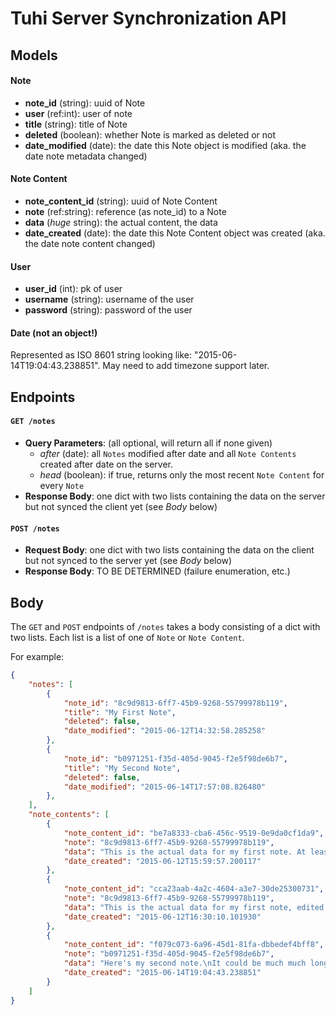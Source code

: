 # Tuhi Server Synchronization API #

## Models
#### Note
* **note_id** (string): uuid of Note
* **user** (ref:int): user of note
* **title** (string): title of Note
* **deleted** (boolean): whether Note is marked as deleted or not
* **date_modified** (date): the date this Note object is modified (aka. the date note metadata changed)


#### Note Content
* **note_content_id** (string): uuid of Note Content
* **note** (ref:string): reference (as note_id) to a Note
* **data** (*huge* string): the actual content, the data
* **date_created** (date): the date this Note Content object was created (aka. the date note content changed)

#### User
* **user_id** (int): pk of user
* **username** (string): username of the user
* **password** (string): password of the user

#### Date (not an object!)
Represented as ISO 8601 string looking like: "2015-06-14T19:04:43.238851". May need to add timezone support later.

## Endpoints
#### `GET /notes`
* **Query Parameters**: (all optional, will return all if none given)
	* *after* (date): all `Notes` modified after date and all `Note Contents` created after date on the server.
	* *head* (boolean): if true, returns only the most recent `Note Content` for every `Note`
* **Response Body**: one dict with two lists containing the data on the server but not synced the client yet (see *Body* below)


#### `POST /notes`
* **Request Body**: one dict with two lists containing the data on the client but not synced to the server yet (see *Body* below)
* **Response Body**: TO BE DETERMINED (failure enumeration, etc.)


## Body
The `GET` and `POST` endpoints of `/notes` takes a body consisting of a dict with two lists. Each list is a list of one of `Note` or `Note Content`. 

For example:

```json
{
    "notes": [
        {
            "note_id": "8c9d9813-6ff7-45b9-9268-55799978b119",
            "title": "My First Note",
            "deleted": false,
            "date_modified": "2015-06-12T14:32:58.285258"
        },
        {
            "note_id": "b0971251-f35d-405d-9045-f2e5f98de6b7",
            "title": "My Second Note",
            "deleted": false,
            "date_modified": "2015-06-14T17:57:08.826480"
        },
    ],
    "note_contents": [
        {
            "note_content_id": "be7a8333-cba6-456c-9519-0e9da0cf1da9",
            "note": "8c9d9813-6ff7-45b9-9268-55799978b119",
            "data": "This is the actual data for my first note. At least some version of it.\nThis string may become very very long.",
            "date_created": "2015-06-12T15:59:57.200117"
        },
        {
            "note_content_id": "cca23aab-4a2c-4604-a3e7-30de25300731",
            "note": "8c9d9813-6ff7-45b9-9268-55799978b119",
            "data": "This is the actual data for my first note, edited a liitle. This is another version of it.\nThis string may become very very long.",
            "date_created": "2015-06-12T16:30:10.101930"
        },
        {
            "note_content_id": "f079c073-6a96-45d1-81fa-dbbedef4bff8",
            "note": "b0971251-f35d-405d-9045-f2e5f98de6b7",
            "data": "Here's my second note.\nIt could be much much longer.",
            "date_created": "2015-06-14T19:04:43.238851"
        }
    ]
}
```

